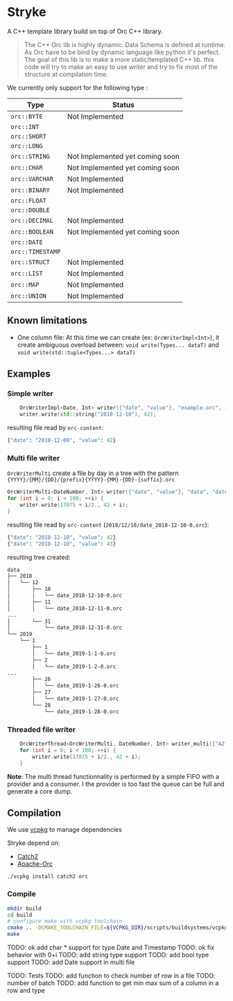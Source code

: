 # Stryke
A C++ template library build on top of Orc C++ library.

> The C++ Orc lib is highly dynamic. Data Schema is defined at runtime. As Orc have to be bind by dynamic language like python it's perfect. The goal of this lib is to make a more static/templated C++ lib. this code will try to make an easy to use writer and try to fix most of the structure at compilation time.

We currently only support for the following type :

| Type | Status |
|--|--|
|`orc::BYTE`|Not Implemented|
|`orc::INT`||
|`orc::SHORT`||
|`orc::LONG`||
|`orc::STRING`|Not Implemented yet coming soon|
|`orc::CHAR`|Not Implemented yet coming soon|
|`orc::VARCHAR`|Not Implemented|
|`orc::BINARY`|Not Implemented|
|`orc::FLOAT`||
|`orc::DOUBLE`||
|`orc::DECIMAL`|Not Implemented|
|`orc::BOOLEAN`|Not Implemented yet coming soon|
|`orc::DATE`||
|`orc::TIMESTAMP`||
|`orc::STRUCT`|Not Implemented|
|`orc::LIST`|Not Implemented|
|`orc::MAP`|Not Implemented|
|`orc::UNION`|Not Implemented|

## Known limitations

* One column file: At this time we can create (ex: `OrcWriterImpl<Int>`), it create ambiguous overload between:
`void write(Types... dataT)` and `void write(std::tuple<Types...> dataT)`


## Examples

### Simple writer

```cpp
    OrcWriterImpl<Date, Int> writer({"date", "value"}, "example.orc", 100000);
    writer.write(std::string("2018-12-10"), 42);
```

resulting file read by `orc-content`:
```python
{"date": "2018-12-09", "value": 42}
```

### Multi file writer

`OrcWriterMulti` create a file by day in a tree with the pattern `{YYYY}/{MM}/{DD}/{prefix}{YYYY}-{MM}-{DD}-{suffix}.orc`
```cpp
OrcWriterMulti<DateNumber, Int> writer({"date", "value"}, "data", "date_", 100000, 10);
for (int i = 0; i < 100; ++i) {
    writer.write(17875 + i/2., 42 + i);
}
```

resulting file read by `orc-content` (`2018/12/10/date_2018-12-10-0.orc`):
```python
{"date": "2018-12-10", "value": 42}
{"date": "2018-12-10", "value": 43}
```

resulting tree created:
```bash
data
├── 2018
│   └── 12
│       ├── 10
│       │   └── date_2018-12-10-0.orc
│       ├── 11
│       │   └── date_2018-12-11-0.orc
...
│       └── 31
│           └── date_2018-12-31-0.orc
└── 2019
    └── 1
        ├── 1
        │   └── date_2019-1-1-0.orc
        ├── 2
        │   └── date_2019-1-2-0.orc
...
        ├── 26
        │   └── date_2019-1-26-0.orc
        ├── 27
        │   └── date_2019-1-27-0.orc
        └── 28
            └── date_2019-1-28-0.orc
```

### Threaded file writer

```cpp
    OrcWriterThread<OrcWriterMulti, DateNumber, Int> writer_multi({"A2", "B2"}, "data", "date_", 1000000, 10);
    for (int i = 0; i < 100; ++i) {
        writer.write(17875 + i/2., 42 + i);
    }
```

**Note**: The multi thread functionnality is performed by a simple FIFO with a provider and a consumer. I the provider is too fast the queue can be full and generate a core dump.

## Compilation

We use [vcpkg](https://github.com/Microsoft/vcpkg) to manage dependencies

Stryke depend on:
* [Catch2](https://github.com/catchorg/Catch2)
* [Apache-Orc](https://orc.apache.org/)

```
./vcpkg install catch2 orc
```

### Compile

```bash
mkdir build
cd build
# configure make with vcpkg toolchain
cmake .. -DCMAKE_TOOLCHAIN_FILE=${VCPKG_DIR}/scripts/buildsystems/vcpkg.cmake
make
```

TODO: ok add char * support for type Date and Timestamp
TODO: ok fix behavior with 0+i
TODO: add string type support
TODO: add bool type support
TODO: add Date support in multi file

TODO: Tests
TODO: add function to check number of row in a file
TODO: number of batch
TODO: add function to get min max sum of a column in a row and type
